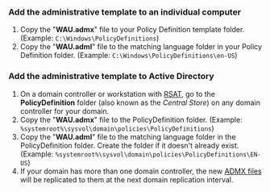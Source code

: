 ### Add the administrative template to an individual computer
1.  Copy the "**WAU.admx**" file to your Policy Definition template folder. (Example:  `C:\Windows\PolicyDefinitions`)
2.  Copy the "**WAU.adml**" file to the matching language folder in your Policy Definition folder. (Example:  `C:\Windows\PolicyDefinitions\en-US`)
 
### Add the administrative template to Active Directory
1.  On a domain controller or workstation with  [RSAT](https://learn.microsoft.com/en-us/troubleshoot/windows-server/system-management-components/remote-server-administration-tools), go to the  **PolicyDefinition**  folder (also known as the  _Central Store_) on any domain controller for your domain.
2.  Copy the "**WAU.admx**" file to the PolicyDefinition folder. (Example:  `%systemroot%\sysvol\domain\policies\PolicyDefinitions`)
3.  Copy the "**WAU.adml**" file to the matching language folder in the PolicyDefinition folder. Create the folder if it doesn't already exist. (Example:  `%systemroot%\sysvol\domain\policies\PolicyDefinitions\EN-US`)
4.  If your domain has more than one domain controller, the new  [ADMX files](https://learn.microsoft.com/en-us/troubleshoot/windows-client/group-policy/create-and-manage-central-store)  will be replicated to them at the next domain replication interval.

